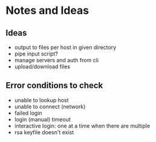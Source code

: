 # Notes and Ideas

## Ideas

* output to files per host in given directory
* pipe input script?
* manage servers and auth from cli
* upload/download files

## Error conditions to check

* unable to lookup host
* unable to connect (network)
* failed login
* login (manual) timeout
* interactive login: one at a time when there are multiple
* rsa keyfile doesn't exist
